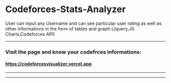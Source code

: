 
# Codeforces-Stats-Analyzer
User can input any Username and can see particular user rating as well as other informations in the form of tables and graph.(Jquery,JS Charts,Codeforces API)

---

### Visit the page and know your codefrces informations: 
####  https://codeforcesvisualizer.vercel.app
---


---
